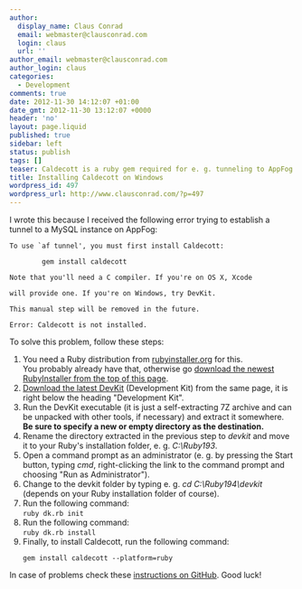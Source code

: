 ```yaml
---
author:
  display_name: Claus Conrad
  email: webmaster@clausconrad.com
  login: claus
  url: ''
author_email: webmaster@clausconrad.com
author_login: claus
categories:
  - Development
comments: true
date: 2012-11-30 14:12:07 +01:00
date_gmt: 2012-11-30 13:12:07 +0000
header: 'no'
layout: page.liquid
published: true
sidebar: left
status: publish
tags: []
teaser: Caldecott is a ruby gem required for e. g. tunneling to AppFog services. This short writeup explains how to get it running on Windows.
title: Installing Caldecott on Windows
wordpress_id: 497
wordpress_url: http://www.clausconrad.com/?p=497
---
```

I wrote this because I received the following error trying to establish a tunnel to a MySQL instance on AppFog:

```
To use `af tunnel', you must first install Caldecott:

        gem install caldecott

Note that you'll need a C compiler. If you're on OS X, Xcode  

will provide one. If you're on Windows, try DevKit.

This manual step will be removed in the future.

Error: Caldecott is not installed.
```

To solve this problem, follow these steps:

1.  You need a Ruby distribution from [rubyinstaller.org](https://rubyinstaller.org/) for this.  
    You probably already have that, otherwise go [download the newest RubyInstaller from the top of this page](https://rubyinstaller.org/downloads/).
2.  [Download the latest DevKit](https://rubyinstaller.org/downloads/) (Development Kit) from the same page, it is right below the heading "Development Kit".
3.  Run the DevKit executable (it is just a self-extracting 7Z archive and can be unpacked with other tools, if necessary) and extract it somewhere. **Be sure to specify a new or empty directory as the destination.**
4.  Rename the directory extracted in the previous step to _devkit_ and move it to your Ruby's installation folder, e. g. _C:\Ruby193_.
5.  Open a command prompt as an administrator (e. g. by pressing the Start button, typing _cmd_, right-clicking the link to the command prompt and choosing "Run as Administrator").
6.  Change to the devkit folder by typing e. g. _cd C:\Ruby194\devkit_ (depends on your Ruby installation folder of course).
7.  Run the following command:  
    `ruby dk.rb init`
8.  Run the following command:  
    `ruby dk.rb install`
9.  Finally, to install Caldecott, run the following command:
    ```
    gem install caldecott --platform=ruby
    ```

In case of problems check these [instructions on GitHub](https://github.com/oneclick/rubyinstaller/wiki/Development-Kit). Good luck!
